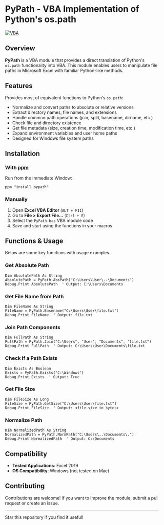 # PyPath - VBA Implementation of Python's os.path

[![VBA](https://img.shields.io/badge/language-VBA-orange.svg)](https://en.wikipedia.org/wiki/Visual_Basic_for_Applications)

## Overview

**PyPath** is a VBA module that provides a direct translation of Python's `os.path` functionality into VBA. This module enables users to manipulate file paths in Microsoft Excel with familiar Python-like methods.

## Features

Provides most of equivalent functions to Python's `os.path`:

- Normalize and convert paths to absolute or relative versions
- Extract directory names, file names, and extensions
- Handle common path operations (join, split, basename, dirname, etc.)
- Check file and directory existence
- Get file metadata (size, creation time, modification time, etc.)
- Expand environment variables and user home paths
- Designed for Windows file system paths

## Installation

### With [ppm](https://github.com/artemdorozhkin/ppm.git)

Run from the Immediate Window:

```vba
ppm "install pypath"
```

### Manually

1. Open **Excel VBA Editor** (`ALT + F11`)
2. Go to **File > Export File...** (`Ctrl + E`)
3. Select the `PyPath.bas` VBA module code
4. Save and start using the functions in your macros

## Functions & Usage

Below are some key functions with usage examples.

### Get Absolute Path

```vba
Dim AbsolutePath As String
AbsolutePath = PyPath.AbsPath("C:\Users\User\..\Documents")
Debug.Print AbsolutePath  ' Output: C:\Users\Documents
```

### Get File Name from Path

```vba
Dim FileName As String
FileName = PyPath.Basename("C:\Users\User\file.txt")
Debug.Print FileName  ' Output: file.txt
```

### Join Path Components

```vba
Dim FullPath As String
FullPath = PyPath.Join("C:\Users", "User", "Documents", "file.txt")
Debug.Print FullPath  ' Output: C:\Users\User\Documents\file.txt
```

### Check if a Path Exists

```vba
Dim Exists As Boolean
Exists = PyPath.Exists("C:\Windows")
Debug.Print Exists  ' Output: True
```

### Get File Size

```vba
Dim FileSize As Long
FileSize = PyPath.GetSize("C:\Users\User\file.txt")
Debug.Print FileSize  ' Output: <file size in bytes>
```

### Normalize Path

```vba
Dim NormalizedPath As String
NormalizedPath = PyPath.NormPath("C:\Users\..\Documents\.")
Debug.Print NormalizedPath  ' Output: C:\Documents
```

## Compatibility

- **Tested Applications**: Excel 2019
- **OS Compatibility**: Windows (not tested on Mac)

## Contributing

Contributions are welcome! If you want to improve the module, submit a pull request or create an issue.

---

Star this repository if you find it useful!
